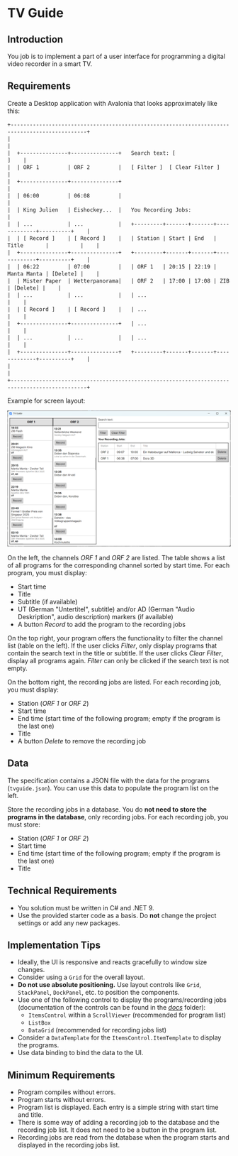# TV Guide

## Introduction

You job is to implement a part of a user interface for programming a digital video recorder in a smart TV.

## Requirements

Create a Desktop application with Avalonia that looks approximately like this:

```
+----------------------------------------------------------------------------------------------+
|                                                                                              |
|  +---------------+---------------+   Search text: [                                     ]    |
|  | ORF 1         | ORF 2         |   [ Filter ]  [ Clear Filter ]                            |
|  +---------------+---------------+                                                           |
|  | 06:00         | 06:08         |                                                           |
|  | King Julien   | Eishockey...  |   You Recording Jobs:                                     |
|  | ...           | ...           |   +---------+-------+-------+-------------+----------+    |
|  | [ Record ]    | [ Record ]    |   | Station | Start | End   | Title       |          |    |
|  +---------------+---------------+   +---------+-------+-------+-------------+----------+    |
|  | 06:22         | 07:00         |   | ORF 1   | 20:15 | 22:19 | Manta Manta | [Delete] |    |
|  | Mister Paper  | Wetterpanorama|   | ORF 2   | 17:00 | 17:08 | ZIB         | [Delete] |    |
|  | ...           | ...           |   | ...                                              |    |
|  | [ Record ]    | [ Record ]    |   | ...                                              |    |
|  +---------------+---------------+   | ...                                              |    |
|  | ...           | ...           |   | ...                                              |    |
|  +---------------+---------------+   +---------+-------+-------+-------------+----------+    |
|                                                                                              |
+----------------------------------------------------------------------------------------------+
```

Example for screen layout:

![Screen Layout](./screen.png)

On the left, the channels _ORF 1_ and _ORF 2_ are listed. The table shows a list of all programs for the corresponding channel sorted by start time. For each program, you must display:

* Start time
* Title
* Subtitle (if available)
* UT (German "Untertitel", subtitle) and/or AD (German "Audio Deskription", audio description) markers (if available)
* A button _Record_ to add the program to the recording jobs

On the top right, your program offers the functionality to filter the channel list (table on the left). If the user clicks _Filter_, only display programs that contain the search text in the title or subtitle. If the user clicks _Clear Filter_, display all programs again. _Filter_ can only be clicked if the search text is not empty.

On the bottom right, the recording jobs are listed. For each recording job, you must display:

* Station (_ORF 1_ or _ORF 2_)
* Start time
* End time (start time of the following program; empty if the program is the last one)
* Title
* A button _Delete_ to remove the recording job

## Data

The specification contains a JSON file with the data for the programs (`tvguide.json`). You can use this data to populate the program list on the left.

Store the recording jobs in a database. You do **not need to store the programs in the database**, only recording jobs. For each recording job, you must store:

* Station (_ORF 1_ or _ORF 2_)
* Start time
* End time (start time of the following program; empty if the program is the last one)
* Title

## Technical Requirements

* You solution must be written in C# and .NET 9.
* Use the provided starter code as a basis. Do **not** change the project settings or add any new packages.

## Implementation Tips

* Ideally, the UI is responsive and reacts gracefully to window size changes.
* Consider using a `Grid` for the overall layout.
* **Do not use absolute positioning.** Use layout controls like `Grid`, `StackPanel`, `DockPanel`, etc. to position the components.
* Use one of the following control to display the programs/recording jobs (documentation of the controls can be found in the [_docs_](./docs) folder):
  * `ItemsControl` within a `ScrollViewer` (recommended for program list)
  * `ListBox`
  * `DataGrid` (recommended for recording jobs list)
* Consider a `DataTemplate` for the `ItemsControl.ItemTemplate` to display the programs.
* Use data binding to bind the data to the UI.

## Minimum Requirements

* Program compiles without errors.
* Program starts without errors.
* Program list is displayed. Each entry is a simple string with start time and title.
* There is some way of adding a recording job to the database and the recording job list. It does not need to be a button in the program list.
* Recording jobs are read from the database when the program starts and displayed in the recording jobs list.
